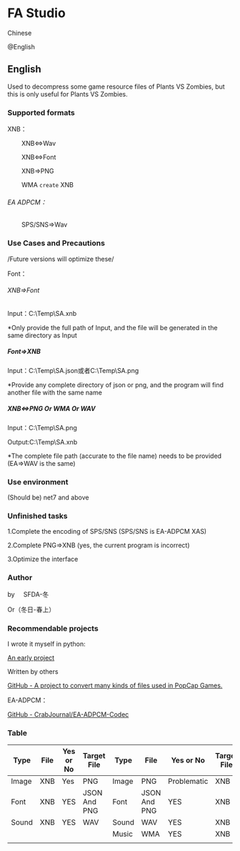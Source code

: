 # FA Studio

Chinese

@English

## English

Used to decompress some game resource files of Plants VS Zombies, but this is only useful for Plants VS Zombies.

### Supported formats

XNB：

        XNB<=>Wav

        XNB<=>Font

        XNB=>PNG

        WMA `create` XNB

###### EA ADPCM：

        SPS/SNS=>Wav

### Use Cases and Precautions

/Future versions will optimize these/

Font：

###### XNB=>Font

Input：C:\Temp\SA.xnb

*Only provide the full path of Input, and the file will be generated in the same directory as Input

##### Font=>XNB

Input：C:\Temp\SA.json或者C:\Temp\SA.png

*Provide any complete directory of json or png, and the program will find another file with the same name

##### XNB<=>PNG Or WMA Or WAV

Input：C:\Temp\SA.png

Output:C:\Temp\SA.xnb

*The complete file path (accurate to the file name) needs to be provided (EA=>WAV is the same)

### Use environment

(Should be) net7 and above

### Unfinished tasks

1.Complete the encoding of SPS/SNS (SPS/SNS is EA-ADPCM XAS)

2.Complete PNG=>XNB (yes, the current program is incorrect)

3.Optimize the interface

### Author

by     SFDA-冬

Or（冬日-春上）

### Recommendable projects

I wrote it myself in python:

[An early project](https://github.com/AstFast/FA-toolbox)

Written by others

[GitHub - A project to convert many kinds of files used in PopCap Games.](https://github.com/YingFengTingYu/PopStudio)

EA-ADPCM：

[GitHub - CrabJournal/EA-ADPCM-Codec](https://github.com/CrabJournal/EA-ADPCM-Codec)

### Table

| Type  | File | Yes or No | Target File  | Type  | File         | Yes or No   | Target File |
| ----- | ---- | --------- | ------------ | ----- | ------------ | ----------- | ----------- |
| Image | XNB  | Yes       | PNG          | Image | PNG          | Problematic | XNB         |
| Font  | XNB  | YES       | JSON And PNG | Font  | JSON And PNG | YES         | XNB         |
| Sound | XNB  | YES       | WAV          | Sound | WAV          | YES         | XNB         |
|       |      |           |              | Music | WMA          | YES         | XNB         |
|       |      |           |              |       |              |             |             |
